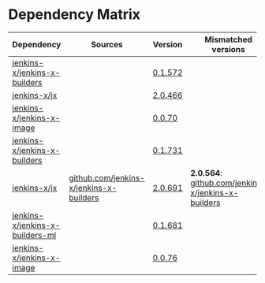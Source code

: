 # Dependency Matrix

Dependency | Sources | Version | Mismatched versions
---------- | ------- | ------- | -------------------
[jenkins-x/jenkins-x-builders](https://github.com/jenkins-x/jenkins-x-builders) |  | [0.1.572]() | 
[jenkins-x/jx](https://github.com/jenkins-x/jx) |  | [2.0.466]() | 
[jenkins-x/jenkins-x-image](https://github.com/jenkins-x/jenkins-x-image) |  | [0.0.70](https://github.com/jenkins-x/jenkins-x-image/releases/tag/0.0.70) | 
[jenkins-x/jenkins-x-builders](https://github.com/jenkins-x/jenkins-x-builders.git) |  | [0.1.731]() | 
[jenkins-x/jx](https://github.com/jenkins-x/jx.git) | [github.com/jenkins-x/jenkins-x-builders](https://github.com/jenkins-x/jenkins-x-builders) | [2.0.691](https://github.com/jenkins-x/jx/releases/tag/v2.0.691) | **2.0.564**: [github.com/jenkins-x/jenkins-x-builders](https://github.com/jenkins-x/jenkins-x-builders)
[jenkins-x/jenkins-x-builders-ml](https://github.com/jenkins-x/jenkins-x-builders-ml.git) |  | [0.1.681]() | 
[jenkins-x/jenkins-x-image](https://github.com/jenkins-x/jenkins-x-image.git) |  | [0.0.76](https://github.com/jenkins-x/jenkins-x-image/releases/tag/v0.0.76) | 
